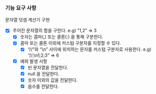 ### 기능 요구 사항

문자열 덧셈 계산기 구현

- [x] 주어진 문자열의 합을 구한다. e.g) "1,2" => 3
  - [x] 숫자는 콤마(,) 또는 콜론(:) 을 통해 구분한다.
  - [x] 콤마 또는 콜론 이외에 커스텀 구분자를 지정할 수 있다.
    - [x] “//”와 “\n” 사이에 위치하는 문자를 커스텀 구분자로 사용한다. e.g)  “//;\n1;2;3” => 6
  - [x] 예외 발생 사항
    - [x] 빈 문자열을 전달한다.
    - [x] null 을 전달한다.
    - [x] 숫자 이외의 값을 전달한다.
    - [x] 음수를 전달한다.
